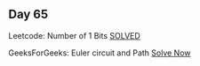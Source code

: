## Day 65

Leetcode: Number of 1 Bits 
[SOLVED](https://leetcode.com/problems/number-of-1-bits/description/?envType=daily-question&envId=2023-11-29)

GeeksForGeeks: Euler circuit and Path 
[Solve Now](https://www.geeksforgeeks.org/problems/euler-circuit-and-path/1)